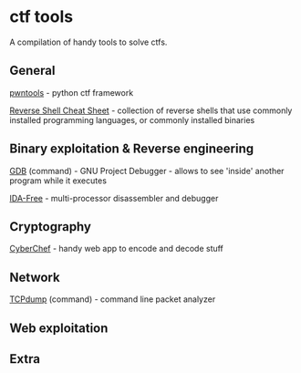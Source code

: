 # ctf tools
A compilation of handy tools to solve ctfs. 

## General
[pwntools](http://docs.pwntools.com/en/stable/) - python ctf framework

[Reverse Shell Cheat Sheet](https://highon.coffee/blog/reverse-shell-cheat-sheet/) - collection of reverse shells that use commonly installed programming languages, or commonly installed binaries



## Binary exploitation & Reverse engineering
[GDB](https://www.gnu.org/software/gdb/) (command) - GNU Project Debugger - allows to see 'inside' another program while it executes

[IDA-Free](https://www.hex-rays.com/products/ida/index.shtml) - multi-processor disassembler and debugger

## Cryptography
[CyberChef](https://github.com/gchq/CyberChef) - handy web app to encode and decode stuff

## Network
[TCPdump](https://www.tcpdump.org) (command) - command line packet analyzer

## Web exploitation

## Extra


